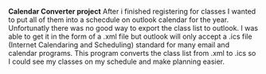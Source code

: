 **Calendar Converter project**
After i finished registering for classes I wanted to put all of them into a schecdule on outlook calendar for the year. Unfortunatly there was no good way to export the class list to outlook.
I was able to get it in the form of a .xml file but outlook will only accept a .ics file (Internet Calendaring and Scheduling) standard for many email and calendar programs. This program converts the class list from .xml to .ics so I could see my classes on my schedule and make planning easier. 
